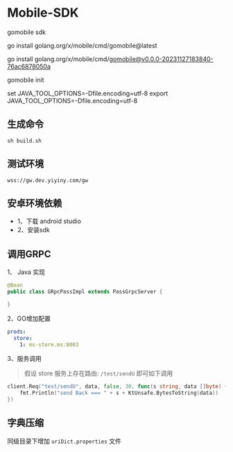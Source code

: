 # Mobile-SDK

gomobile sdk

go install golang.org/x/mobile/cmd/gomobile@latest

go install golang.org/x/mobile/cmd/gomobile@v0.0.0-20231127183840-76ac6878050a

gomobile init

set JAVA_TOOL_OPTIONS=-Dfile.encoding=utf-8
export JAVA_TOOL_OPTIONS=-Dfile.encoding=utf-8

## 生成命令

```shell
sh build.sh
```

## 测试环境

```
wss://gw.dev.yiyiny.com/gw
```

## 安卓环境依赖

- 1、下载 android studio
- 2、安装sdk

## 调用GRPC

1、 Java 实现

```java
@Bean
public class GRpcPassImpl extends PassGrpcServer {

}
```

2、GO增加配置

```yml
prods:
  store:
    1: ms-store.ms:8083
```

3、服务调用

> 假设 store 服务上存在路由: `/test/sendU` 即可如下调用

```go
client.Req("test/sendU", data, false, 30, func(s string, data []byte) {
	fmt.Println("send Back === " + s + KtUnsafe.BytesToString(data))
})
```

## 字典压缩

同级目录下增加 `uriDict.properties` 文件